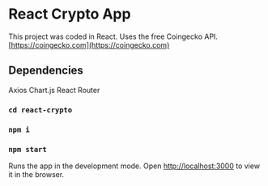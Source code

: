 # React Crypto App

This project was coded in React. Uses the free Coingecko API. [https://coingecko.com](https://coingecko.com)

## Dependencies
Axios
Chart.js
React Router

### `cd react-crypto`
### `npm i`
### `npm start`

Runs the app in the development mode.
Open [http://localhost:3000](http://localhost:3000) to view it in the browser.